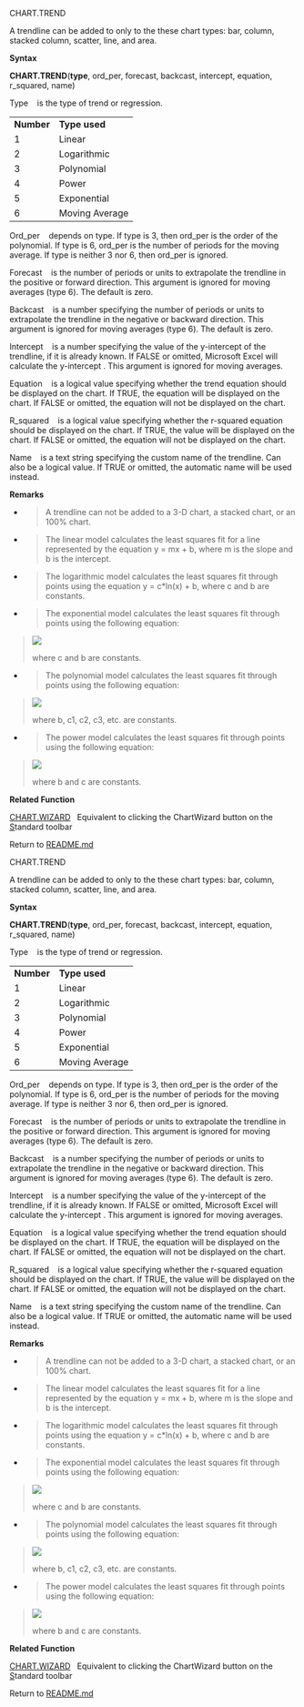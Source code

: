 CHART.TREND

A trendline can be added to only to the these chart types: bar, column,
stacked column, scatter, line, and area.

**Syntax**

**CHART.TREND**(**type**, ord\_per, forecast, backcast, intercept,
equation, r\_squared, name)

Type    is the type of trend or regression.

|            |                |
| ---------- | -------------- |
| **Number** | **Type used**  |
| 1          | Linear         |
| 2          | Logarithmic    |
| 3          | Polynomial     |
| 4          | Power          |
| 5          | Exponential    |
| 6          | Moving Average |

Ord\_per    depends on type. If type is 3, then ord\_per is the order of
the polynomial. If type is 6, ord\_per is the number of periods for the
moving average. If type is neither 3 nor 6, then ord\_per is ignored.

Forecast    is the number of periods or units to extrapolate the
trendline in the positive or forward direction. This argument is ignored
for moving averages (type 6). The default is zero.

Backcast    is a number specifying the number of periods or units to
extrapolate the trendline in the negative or backward direction. This
argument is ignored for moving averages (type 6). The default is zero.

Intercept    is a number specifying the value of the y-intercept of the
trendline, if it is already known. If FALSE or omitted, Microsoft Excel
will calculate the y-intercept . This argument is ignored for moving
averages.

Equation    is a logical value specifying whether the trend equation
should be displayed on the chart. If TRUE, the equation will be
displayed on the chart. If FALSE or omitted, the equation will not be
displayed on the chart.

R\_squared    is a logical value specifying whether the r-squared
equation should be displayed on the chart. If TRUE, the value will be
displayed on the chart. If FALSE or omitted, the equation will not be
displayed on the chart.

Name    is a text string specifying the custom name of the trendline.
Can also be a logical value. If TRUE or omitted, the automatic name will
be used instead.

**Remarks**

  - > A trendline can not be added to a 3-D chart, a stacked chart, or
    > an 100% chart.

  - > The linear model calculates the least squares fit for a line
    > represented by the equation y = mx + b, where m is the slope and b
    > is the intercept.

  - > The logarithmic model calculates the least squares fit through
    > points using the equation y = c\*ln(x) + b, where c and b are
    > constants.

  - > The exponential model calculates the least squares fit through
    > points using the following equation:

> ![](media/image9.png)
> 
> where c and b are constants.

  - > The polynomial model calculates the least squares fit through
    > points using the following equation:

> ![](media/image10.png)
> 
> where b, c1, c2, c3, etc. are constants.

  - > The power model calculates the least squares fit through points
    > using the following equation:

> ![](media/image11.png)
> 
> where b and c are constants.

**Related Function**

[CHART.WIZARD](CHART.WIZARD.md)   Equivalent to clicking the ChartWizard button on the
[S](S.md)tandard toolbar



Return to [README.md](README.md)

CHART.TREND

A trendline can be added to only to the these chart types: bar, column,
stacked column, scatter, line, and area.

**Syntax**

**CHART.TREND**(**type**, ord\_per, forecast, backcast, intercept,
equation, r\_squared, name)

Type    is the type of trend or regression.

|            |                |
| ---------- | -------------- |
| **Number** | **Type used**  |
| 1          | Linear         |
| 2          | Logarithmic    |
| 3          | Polynomial     |
| 4          | Power          |
| 5          | Exponential    |
| 6          | Moving Average |

Ord\_per    depends on type. If type is 3, then ord\_per is the order of
the polynomial. If type is 6, ord\_per is the number of periods for the
moving average. If type is neither 3 nor 6, then ord\_per is ignored.

Forecast    is the number of periods or units to extrapolate the
trendline in the positive or forward direction. This argument is ignored
for moving averages (type 6). The default is zero.

Backcast    is a number specifying the number of periods or units to
extrapolate the trendline in the negative or backward direction. This
argument is ignored for moving averages (type 6). The default is zero.

Intercept    is a number specifying the value of the y-intercept of the
trendline, if it is already known. If FALSE or omitted, Microsoft Excel
will calculate the y-intercept . This argument is ignored for moving
averages.

Equation    is a logical value specifying whether the trend equation
should be displayed on the chart. If TRUE, the equation will be
displayed on the chart. If FALSE or omitted, the equation will not be
displayed on the chart.

R\_squared    is a logical value specifying whether the r-squared
equation should be displayed on the chart. If TRUE, the value will be
displayed on the chart. If FALSE or omitted, the equation will not be
displayed on the chart.

Name    is a text string specifying the custom name of the trendline.
Can also be a logical value. If TRUE or omitted, the automatic name will
be used instead.

**Remarks**

  - > A trendline can not be added to a 3-D chart, a stacked chart, or
    > an 100% chart.

  - > The linear model calculates the least squares fit for a line
    > represented by the equation y = mx + b, where m is the slope and b
    > is the intercept.

  - > The logarithmic model calculates the least squares fit through
    > points using the equation y = c\*ln(x) + b, where c and b are
    > constants.

  - > The exponential model calculates the least squares fit through
    > points using the following equation:

> ![](media/image9.png)
> 
> where c and b are constants.

  - > The polynomial model calculates the least squares fit through
    > points using the following equation:

> ![](media/image10.png)
> 
> where b, c1, c2, c3, etc. are constants.

  - > The power model calculates the least squares fit through points
    > using the following equation:

> ![](media/image11.png)
> 
> where b and c are constants.

**Related Function**

[CHART.WIZARD](CHART.WIZARD.md)   Equivalent to clicking the ChartWizard button on the
[S](S.md)tandard toolbar



Return to [README.md](README.md)


